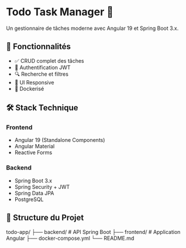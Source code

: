 # Todo Task Manager 📝

Un gestionnaire de tâches moderne avec Angular 19 et Spring Boot 3.x.

## 🚀 Fonctionnalités

- ✅ CRUD complet des tâches
- 🔐 Authentification JWT
- 🔍 Recherche et filtres
- 📱 UI Responsive
- 🐳 Dockerisé

## 🛠️ Stack Technique

### Frontend
- Angular 19 (Standalone Components)
- Angular Material
- Reactive Forms

### Backend  
- Spring Boot 3.x
- Spring Security + JWT
- Spring Data JPA
- PostgreSQL

## 📁 Structure du Projet
todo-app/
├── backend/ # API Spring Boot
├── frontend/ # Application Angular
├── docker-compose.yml
└── README.md